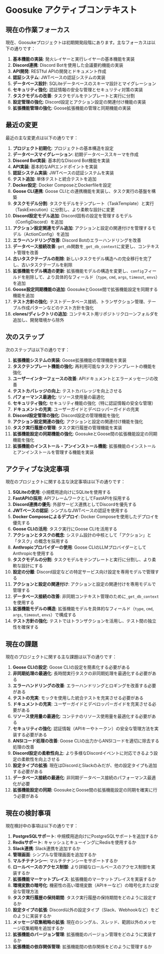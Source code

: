 # Goosuke アクティブコンテキスト

## 現在の作業フォーカス

現在、Goosukeプロジェクトは初期開発段階にあります。主なフォーカスは以下の通りです：

1. **基本機能の実装**: 発火レイヤーと実行レイヤーの基本機能を実装
2. **Discord連携**: Discord Botを使用した会議要約機能の実装
3. **API開発**: RESTful APIの開発とドキュメント作成
4. **認証システム**: JWTベースの認証システムの実装
5. **データベース設計**: SQLiteデータベースのスキーマ設計とマイグレーション
6. **セキュリティ強化**: 認証情報の安全な管理とセキュリティ対策の実装
7. **タスクモデルの改善**: タスクモデルをテンプレートと実行に分割
8. **設定管理の強化**: Discord設定とアクション設定の関連付け機能の実装
9. **拡張機能管理の強化**: Goose拡張機能の管理と同期機能の実装

## 最近の変更

最近の主な変更点は以下の通りです：

1. **プロジェクト初期化**: プロジェクトの基本構造を設定
2. **データベースマイグレーション**: 初期データベーススキーマを作成
3. **Discord Bot実装**: 基本的なDiscord Bot機能を実装
4. **API実装**: 基本的なAPIエンドポイントを実装
5. **認証システム実装**: JWTベースの認証システムを実装
6. **テスト追加**: 単体テストと統合テストを追加
7. **Docker設定**: Docker ComposeとDockerfileを設定
8. **Goose CLI連携**: Goose CLIとの連携機能を実装し、タスク実行の基盤を構築
9. **タスクモデル分割**: タスクモデルをテンプレート（TaskTemplate）と実行（TaskExecution）に分割し、より柔軟な設計に変更
10. **Discord設定モデル追加**: Discord固有の設定を管理するモデル（ConfigDiscord）を追加
11. **アクション設定関連モデル追加**: アクションと設定の関連付けを管理するモデル（ActionConfig）を追加
12. **エラーハンドリング改善**: Discord Botのエラーハンドリングを改善
13. **データベース接続改善**: `get_db`関数を`_get_db_context`に変更し、コンテキスト管理を改善
14. **古いタスクテーブルの削除**: 新しいタスクモデル構造への完全移行を完了し、古いタスクテーブルを削除
15. **拡張機能モデル構造の更新**: 拡張機能モデルの構造を変更し、`config`フィールドを削除して、より具体的なフィールド（`type`, `cmd`, `args`, `timeout`, `envs`）を追加
16. **Goose設定同期機能の追加**: GoosukeとGoose間で拡張機能設定を同期する機能を追加
17. **テスト方針の強化**: テストデータベース接続、トランザクション管理、テーブル作成パターンなどのテスト方針を強化
18. **clones/ディレクトリの追加**: コンテキスト用リポジトリクローンフォルダを追加し、開発環境から除外

## 次のステップ

次のステップは以下の通りです：

1. **拡張機能システムの実装**: Goose拡張機能の管理機能を実装
2. **タスクテンプレート機能の強化**: 再利用可能なタスクテンプレートの機能を強化
3. **ユーザーインターフェースの改善**: APIドキュメントとエラーメッセージの改善
4. **テストカバレッジの向上**: テストカバレッジを向上させる
5. **パフォーマンス最適化**: リソース使用量の最適化
6. **セキュリティ強化**: セキュリティ機能の強化（特に認証情報の安全な管理）
7. **ドキュメントの充実**: ユーザーガイドとデベロッパーガイドの充実
8. **Discord設定管理の強化**: Discord設定の管理機能を強化
9. **アクション設定関連の強化**: アクションと設定の関連付け機能を強化
10. **タスク実行履歴の管理**: タスク実行履歴の管理機能を実装
11. **拡張機能設定の同期機能の強化**: GoosukeとGoose間の拡張機能設定の同期機能を強化
12. **拡張機能のインストール・アンインストール機能**: 拡張機能のインストールとアンインストールを管理する機能を実装

## アクティブな決定事項

現在のプロジェクトに関する主な決定事項は以下の通りです：

1. **SQLiteの使用**: 小規模用途向けにSQLiteを使用する
2. **FastAPIの採用**: APIフレームワークとしてFastAPIを採用する
3. **Discord連携の優先**: 外部サービス連携としてDiscordを優先する
4. **JWTベースの認証**: シンプルなJWTベースの認証を使用する
5. **Docker Composeによるデプロイ**: Docker Composeを使用したデプロイを優先する
6. **Goose CLIの活用**: タスク実行にGoose CLIを活用する
7. **アクションとタスクの概念**: システム設計の中核として「アクション」と「タスク」の概念を採用する
8. **Anthropicプロバイダーの使用**: Goose CLIのLLMプロバイダーとしてAnthropicを使用する
9. **タスクモデルの分割**: タスクモデルをテンプレートと実行に分割し、より柔軟な設計にする
10. **設定の分離**: Discord設定などの特定サービス向け設定を専用モデルで管理する
11. **アクションと設定の関連付け**: アクションと設定の関連付けを専用モデルで管理する
12. **データベース接続の改善**: 非同期コンテキスト管理のために`_get_db_context`を使用する
13. **拡張機能モデルの構造**: 拡張機能モデルを具体的なフィールド（`type`, `cmd`, `args`, `timeout`, `envs`）で構成する
14. **テスト方針の強化**: テストではトランザクションを活用し、テスト間の独立性を確保する

## 現在の課題

現在のプロジェクトに関する主な課題は以下の通りです：

1. **Goose CLIの設定**: Goose CLIの設定を簡素化する必要がある
2. **非同期処理の最適化**: 長時間実行タスクの非同期処理を最適化する必要がある
3. **エラーハンドリングの改善**: エラーハンドリングとロギングを改善する必要がある
4. **テストの充実**: モックを使用した統合テストを充実させる必要がある
5. **ドキュメントの充実**: ユーザーガイドとデベロッパーガイドを充実させる必要がある
6. **リソース使用量の最適化**: コンテナのリソース使用量を最適化する必要がある
7. **セキュリティの強化**: 認証情報（APIキーやトークン）の安全な管理方法を実装する必要がある
8. **ANSIコード処理の改善**: Goose CLIの出力からANSIコードを適切に除去する処理の改善
9. **Discord設定の柔軟性向上**: より多様なDiscordイベントに対応できるよう設定の柔軟性を向上させる
10. **設定タイプの拡張**: 現在はDiscordとSlackのみだが、他の設定タイプも追加する必要がある
11. **データベース接続の最適化**: 非同期データベース接続のパフォーマンス最適化が必要
12. **拡張機能設定の同期**: GoosukeとGoose間の拡張機能設定の同期を確実に行う必要がある

## 現在の検討事項

現在検討中の事項は以下の通りです：

1. **PostgreSQLサポート**: 中規模用途向けにPostgreSQLサポートを追加するか
2. **Redisサポート**: キャッシュとキューイングにRedisを使用するか
3. **Slack連携**: Slack連携を追加するか
4. **管理画面**: シンプルな管理画面を追加するか
5. **マルチテナンシー**: マルチテナンシーをサポートするか
6. **ロールベースのアクセス制御**: より詳細なロールベースのアクセス制御を実装するか
7. **拡張機能マーケットプレイス**: 拡張機能のマーケットプレイスを実装するか
8. **環境変数の暗号化**: 機密性の高い環境変数（APIキーなど）の暗号化または安全な管理方法
9. **タスク実行履歴の保持期間**: タスク実行履歴の保持期間をどのように設定するか
10. **設定タイプの拡張**: Discord以外の設定タイプ（Slack、Webhookなど）をどのように実装するか
11. **メッセージ収集戦略の拡張**: 現在のシングル、スレッド、範囲以外のメッセージ収集戦略を追加するか
12. **拡張機能のバージョン管理**: 拡張機能のバージョン管理をどのように実装するか
13. **拡張機能の依存関係管理**: 拡張機能間の依存関係をどのように管理するか